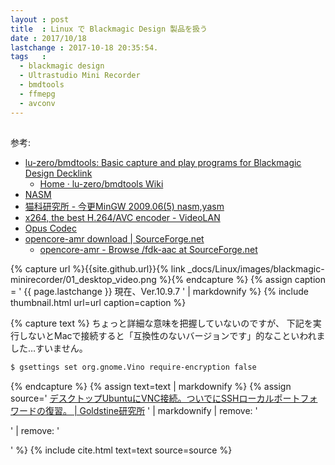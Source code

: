 ```yaml
---
layout : post
title  : Linux で Blackmagic Design 製品を扱う
date : 2017/10/18
lastchange : 2017-10-18 20:35:54.
tags   :
  - blackmagic design
  - Ultrastudio Mini Recorder
  - bmdtools
  - ffmepg
  - avconv
---
```


## 


参考:

* [lu-zero/bmdtools: Basic capture and play programs for Blackmagic Design Decklink](https://github.com/lu-zero/bmdtools)
    * [Home · lu-zero/bmdtools Wiki](https://github.com/lu-zero/bmdtools/wiki)
* [NASM](http://www.nasm.us/)
* [猫科研究所 - 今更MinGW 2009.06\(5\) nasm,yasm](http://up-cat.net/%25BA%25A3%25B9%25B9MinGW%2B2009%252E06%25285%2529%2Bnasm%252Cyasm.html)
* [x264, the best H.264/AVC encoder - VideoLAN](https://www.videolan.org/developers/x264.html)
* [Opus Codec](http://opus-codec.org/)
* [opencore-amr download \| SourceForge.net](https://sourceforge.net/projects/opencore-amr/)
    * [opencore-amr -  Browse /fdk-aac at SourceForge.net](https://sourceforge.net/projects/opencore-amr/files/fdk-aac/)


{% capture url %}{{site.github.url}}{% link _docs/Linux/images/blackmagic-minirecorder/01_desktop_video.png %}{% endcapture %}
{% assign caption = '
{{ page.lastchange }} 現在、Ver.10.9.7
' | markdownify %}
{% include thumbnail.html url=url caption=caption %}


{% capture text %}
ちょっと詳細な意味を把握していないのですが、
下記を実行しないとMacで接続すると「互換性のないバージョンです」的なこといわれました…すいません。

```sh
$ gsettings set org.gnome.Vino require-encryption false
```
{% endcapture %}
{% assign text=text | markdownify %}
{% assign source='
[デスクトップUbuntuにVNC接続。ついでにSSHローカルポートフォワードの復習。 \| Goldstine研究所](https://blog.mosuke.tech/entry/2015/08/13/000440/)
' | markdownify | remove: '<p>' | remove: '</p>' %}
{% include cite.html text=text source=source %}

